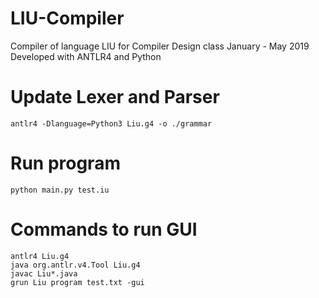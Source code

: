 # LIU-Compiler
Compiler of language LIU for Compiler Design class January - May 2019
Developed with ANTLR4 and Python

# Update Lexer and Parser
```
antlr4 -Dlanguage=Python3 Liu.g4 -o ./grammar
```

# Run program
```
python main.py test.iu
```

# Commands to run GUI
````
antlr4 Liu.g4
java org.antlr.v4.Tool Liu.g4
javac Liu*.java
grun Liu program test.txt -gui
````
